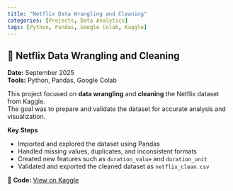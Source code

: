 ```yaml
---
title: "Netflix Data Wrangling and Cleaning"
categories: [Projects, Data Analytics]
tags: [Python, Pandas, Google Colab, Kaggle]
---
```


## 🧩 Netflix Data Wrangling and Cleaning 
**Date:** September 2025  
**Tools:** Python, Pandas, Google Colab  

This project focused on **data wrangling** and **cleaning** the Netflix dataset from Kaggle.  
The goal was to prepare and validate the dataset for accurate analysis and visualization.

**Key Steps**
- Imported and explored the dataset using Pandas  
- Handled missing values, duplicates, and inconsistent formats  
- Created new features such as `duration_value` and `duration_unit`  
- Validated and exported the cleaned dataset as `netflix_clean.csv`

🔗 **Code:** [View on Kaggle](https://www.kaggle.com/code/carolinemurithi/caroline-murithi-cs-da02-25052)

